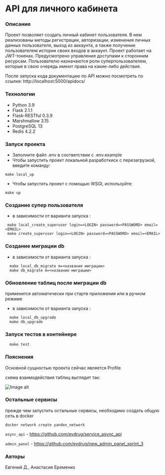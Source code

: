 # API для личного кабинета

### Описание
Проект позволяет создать личный кабинет пользователя. В нем реализованы методы регистрации, авторизации, изменения 
личных данных пользователя, выход из аккаунта, а также получение пользователем истории своих входов в аккаунт.
Проект работает на JWT-токенах. Предусмотрено управление доступами к сторонним ресурсам. Пользователю назначаются 
роли суперпользователем, которые в свою очередь имеют права на какие-либо действия.

После запуска кода документацию по API можно посмотреть по ссылке: http://localhost:5000/apidocs/

### Технологии
- Python 3.9 
- Flask 2.1.1
- Flask-RESTful 0.3.9
- Marshmallow 3.15
- PostgreSQL 13
- Redis 4.2.2

### Запуск проекта
- Заполните файл .env в соответствии с .env.example
- Чтобы запустить проект локальной разработкиск с перезагрузкой, введите команду:
```
make local_up
```
- Чтобы запустить проект с помощью WSGI, используйте:
```
make up
```

### Создание супер пользователя
- в зависимости от варианта запуска :
```
 make local_create_superuser login=<LOGIN> password=<PASSWORD> email=<EMAIL>
 make create_superuser login=<LOGIN> password=<PASSWORD> email=<EMAIL>
```

### Создание миграции db
- в зависимости от варианта запуска :
```
  make local_db_migrate m=<название миграции>
  make db_migrate m=<название миграции>
```

### Обновление таблиц после миграции db

применится автоматически при старте приложения или в ручном режиме
- в зависимости от варианта запуска :
```
  make local_db_upgrade
  make db_upgrade
```

### Запуск тестов в контейнере
```
  make test
```

### Пояснения

Основной сущностью проекта сейчас является Profile

схема взаимодействия таблиц выглядит так:

![Image alt](https://github.com/evdrug/server_auth/raw/main/static/table_schema.png)


### Остальные сервисы

прежде чем запустить остальные сервисы, необходимо создать общую сеть в docker

```
docker network create yandex_network
```

```async_api``` - https://github.com/evdrug/service_async_api

```admin_panel``` - https://github.com/evdrug/new_admin_panel_sprint_3
### Авторы
Евгений Д., Анастасия Еременко
